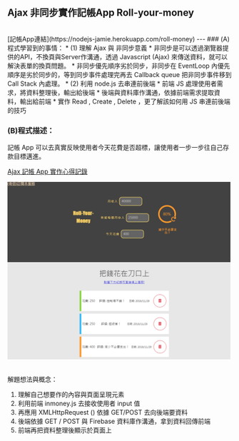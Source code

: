 ## Ajax 非同步實作記帳App Roll-your-money
  <br/>
[記帳App連結](https://nodejs-jamie.herokuapp.com/roll-money)
---
### (A)程式學習到的事情：
* (1) 理解 Ajax 與 非同步意義
  * 非同步是可以透過瀏覽器提供的API，不換頁與Server作溝通，透過 Javascript (Ajax) 來傳送資料，就可以解決表單的換頁問題。
  * 非同步優先順序劣於同步，非同步在 EventLoop 內優先順序是劣於同步的，等到同步事件處理完再去 Callback queue 把非同步事件移到 Call Stack 內處理。
* (2) 利用 node.js 去串連前後端
  * 前端 JS 處理使用者需求，將資料整理後，輸出給後端
  * 後端與資料庫作溝通，依據前端需求提取資料，輸出給前端
  * 實作 Read , Create , Delete ，更了解該如何用 JS 串連前後端的技巧


### (B)程式描述：
記帳 App 可以去真實反映使用者今天花費是否超標，讓使用者一步一步往自己存款目標邁進。

[Ajax 記帳 App 實作心得記錄](https://reurl.cc/31meOR)


<img src="./roll-money.png" alt="roll-your-money" title="width=400" width="500" />
<br/><br/>


解題想法與概念：
1. 理解自己想要作的內容與頁面呈現元素
2. 利用前端 inmoney.js 去接收使用者 input 值
3. 再應用 XMLHttpRequest () 依據 GET/POST 去向後端要資料
4. 後端依據 GET / POST 與 Firebase 資料庫作溝通，拿到資料回傳前端
5. 前端再把資料整理後顯示於頁面上